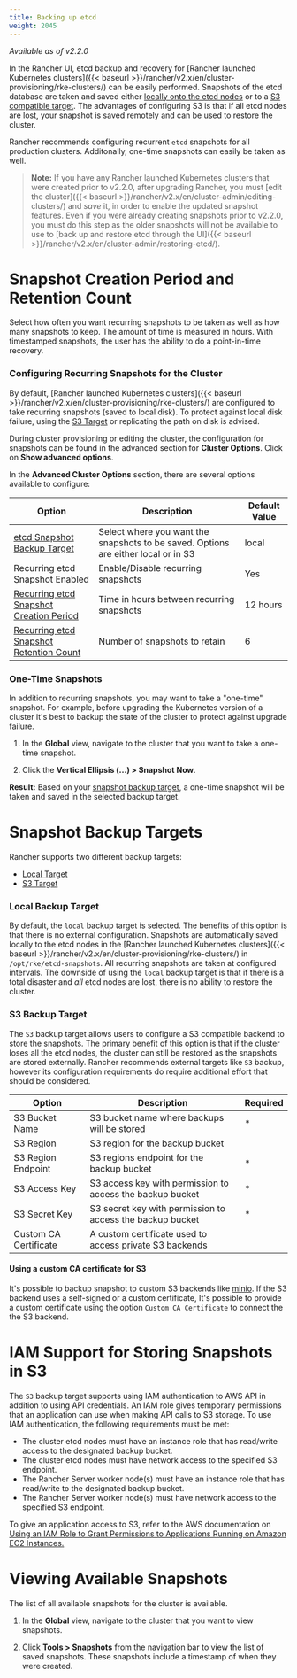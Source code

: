 ```yaml
---
title: Backing up etcd
weight: 2045
---
```


_Available as of v2.2.0_

In the Rancher UI, etcd backup and recovery for [Rancher launched Kubernetes clusters]({{< baseurl >}}/rancher/v2.x/en/cluster-provisioning/rke-clusters/) can be easily performed. Snapshots of the etcd database are taken and saved either [locally onto the etcd nodes](#local-backup-target) or to a [S3 compatible target](#s3-backup-target). The advantages of configuring S3 is that if all etcd nodes are lost, your snapshot is saved remotely and can be used to restore the cluster.

Rancher recommends configuring recurrent `etcd` snapshots for all production clusters. Additonally, one-time snapshots can easily be taken as well.

>**Note:** If you have any Rancher launched Kubernetes clusters that were created prior to v2.2.0, after upgrading Rancher, you must [edit the cluster]({{< baseurl >}}/rancher/v2.x/en/cluster-admin/editing-clusters/) and _save_ it, in order to enable the updated snapshot features. Even if you were already creating snapshots prior to v2.2.0, you must do this step as the older snapshots will not be available to use to [back up and restore etcd through the UI]({{< baseurl >}}/rancher/v2.x/en/cluster-admin/restoring-etcd/).

# Snapshot Creation Period and Retention Count

Select how often you want recurring snapshots to be taken as well as how many snapshots to keep. The amount of time is measured in hours. With timestamped snapshots, the user has the ability to do a point-in-time recovery.

### Configuring Recurring Snapshots for the Cluster

By default, [Rancher launched Kubernetes clusters]({{< baseurl >}}/rancher/v2.x/en/cluster-provisioning/rke-clusters/) are configured to take recurring snapshots (saved to local disk). To protect against local disk failure, using the [S3 Target](#s3-backup-target) or replicating the path on disk is advised.

During cluster provisioning or editing the cluster, the configuration for snapshots can be found in the advanced section for **Cluster Options**. Click on **Show advanced options**.

In the **Advanced Cluster Options** section, there are several options available to configure:

| Option | Description | Default Value|
| --- | ---| --- |
|[etcd Snapshot Backup Target](#snapshot-backup-targets)| Select where you want the snapshots to be saved. Options are either local or in S3 | local|
|Recurring etcd Snapshot Enabled| Enable/Disable recurring snapshots | Yes|
|[Recurring etcd Snapshot Creation Period](#snapshot-creation-period-and-retention-count) | Time in hours between recurring snapshots| 12 hours |
|[Recurring etcd Snapshot Retention Count](#snapshot-creation-period-and-retention-count)| Number of snapshots to retain| 6 |

### One-Time Snapshots

In addition to recurring snapshots, you may want to take a "one-time" snapshot. For example, before upgrading the Kubernetes version of a cluster it's best to backup the state of the cluster to protect against upgrade failure.

1. In the **Global** view, navigate to the cluster that you want to take a one-time snapshot.

2. Click the **Vertical Ellipsis (...) > Snapshot Now**.

**Result:** Based on your [snapshot backup target](#snapshot-backup-targets), a one-time snapshot will be taken and saved in the selected backup target.

# Snapshot Backup Targets

Rancher supports two different backup targets:

* [Local Target](#local-backup-target)
* [S3 Target](#s3-backup-target)

### Local Backup Target

By default, the `local` backup target is selected. The benefits of this option is that there is no external configuration. Snapshots are automatically saved locally to the etcd nodes in the [Rancher launched Kubernetes clusters]({{< baseurl >}}/rancher/v2.x/en/cluster-provisioning/rke-clusters/) in `/opt/rke/etcd-snapshots`. All recurring snapshots are taken at configured intervals. The downside of using the `local` backup target is that if there is a total disaster and _all_ etcd nodes are lost, there is no ability to restore the cluster.

### S3 Backup Target

The `S3` backup target allows users to configure a S3 compatible backend to store the snapshots. The primary benefit of this option is that if the cluster loses all the etcd nodes, the cluster can still be restored as the snapshots are stored externally. Rancher recommends external targets like `S3` backup, however its configuration requirements do require additional effort that should be considered.

| Option | Description | Required|
|---|---|---|
|S3 Bucket Name| S3 bucket name where backups will be stored| *|
|S3 Region|S3 region for the backup bucket| |
|S3 Region Endpoint|S3 regions endpoint for the backup bucket|* |
|S3 Access Key|S3 access key with permission to access the backup bucket|*|
|S3 Secret Key|S3 secret key with permission to access the backup bucket|*|
| Custom CA Certificate | A custom certificate used to access private S3 backends ||

#### Using a custom CA certificate for S3
It's possible to backup snapshot to custom S3 backends like [minio](https://min.io/). If the S3 backend uses a self-signed or a custom certificate, It's possible to provide a custom certificate using the option `Custom CA Certificate` to connect the the S3 backend.

# IAM Support for Storing Snapshots in S3
The `S3` backup target supports using IAM authentication to AWS API in addition to using API credentials. An IAM role gives temporary permissions that an application can use when making API calls to S3 storage. To use IAM authentication, the following requirements must be met:

 - The cluster etcd nodes must have an instance role that has read/write access to the designated backup bucket.
 - The cluster etcd nodes must have network access to the specified S3 endpoint.
 - The Rancher Server worker node(s) must have an instance role that has read/write to the designated backup bucket.
 - The Rancher Server worker node(s) must have network access to the specified S3 endpoint.

 To give an application access to S3, refer to the AWS documentation on [Using an IAM Role to Grant Permissions to Applications Running on Amazon EC2 Instances.](https://docs.aws.amazon.com/IAM/latest/UserGuide/id_roles_use_switch-role-ec2.html)

# Viewing Available Snapshots

The list of all available snapshots for the cluster is available.

1. In the **Global** view, navigate to the cluster that you want to view snapshots.

2. Click **Tools > Snapshots** from the navigation bar to view the list of saved snapshots. These snapshots include a timestamp of when they were created.
